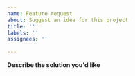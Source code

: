 ```yaml
---
name: Feature request
about: Suggest an idea for this project
title: ''
labels: ''
assignees: ''

---
```


**Describe the solution you'd like**
